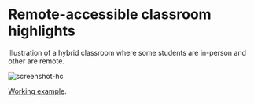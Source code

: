 # Remote-accessible classroom highlights

Illustration of a hybrid classroom where some students are in-person and other are remote.

![screenshot-hc](https://user-images.githubusercontent.com/492003/136446165-a52189dc-486b-46dc-9c2a-496fc79360b1.jpg)

[Working example](https://dld-brown.gitlab.io/hybrid-classroom-highlights/).
